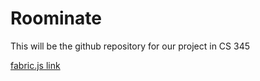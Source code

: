 # Roominate

This will be the github repository for our project in CS 345

[fabric.js link](http://fabricjs.com/build/)
